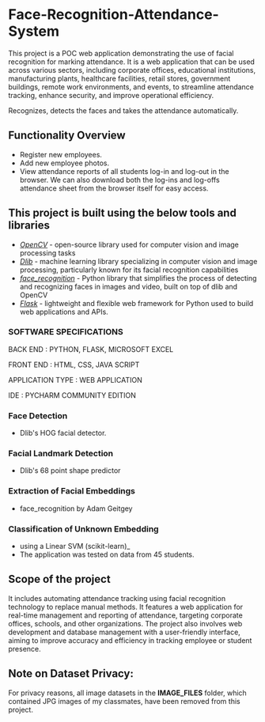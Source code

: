 
# Face-Recognition-Attendance-System

This project is a POC web application demonstrating the use of facial recognition for marking attendance. 
It is a web application that can be used across various sectors, including corporate offices, educational institutions, 
manufacturing plants, healthcare facilities, retail stores, government buildings, remote work environments, and events, 
to streamline attendance tracking, enhance security, and improve operational efficiency.

Recognizes, detects the faces and takes the attendance automatically.

## Functionality Overview
- Register new employees.
- Add new employee photos.
- View attendance reports of all students log-in and log-out in the browser. We can also download both the log-ins and log-offs attendance sheet from the browser itself for easy access.

## This project is built using the below tools and libraries
 - _[OpenCV](https://en.wikipedia.org/wiki/OpenCV)_ - open-source library used for computer vision and image processing tasks
 - _[Dlib](https://en.wikipedia.org/wiki/Dlib)_ - machine learning library specializing in computer vision and image processing, particularly known for its facial recognition capabilities
 - _[face_recognition](https://pypi.org/project/face-recognition/#:~:text=called%20face_recognition%20that%20you%20can,for%20each%20person%20with%20the)_ - Python library that simplifies the process of detecting and recognizing faces in images and video, built on top of dlib and OpenCV
 - _[Flask](https://en.wikipedia.org/wiki/Flask_(web_framework))_ - lightweight and flexible web framework for Python used to build web applications and APIs.

### SOFTWARE SPECIFICATIONS
BACK END : PYTHON, FLASK, MICROSOFT EXCEL

FRONT END : HTML, CSS, JAVA SCRIPT

APPLICATION TYPE : WEB APPLICATION

IDE : PYCHARM COMMUNITY EDITION

### Face Detection 
- Dlib's HOG facial detector.

### Facial Landmark Detection 
- Dlib's 68 point shape predictor

### Extraction of Facial Embeddings 
- face_recognition by Adam Geitgey

### Classification of Unknown Embedding
- using a Linear SVM (scikit-learn)_
- The application was tested on data from 45 students.

## Scope of the project
It includes automating attendance tracking using facial recognition technology to replace manual methods. It features a web application for real-time management and reporting of attendance, targeting corporate offices, schools, and other organizations. The project also involves web development and database management with a user-friendly interface, aiming to improve accuracy and efficiency in tracking employee or student presence.

## Note on Dataset Privacy:
For privacy reasons, all image datasets in the __IMAGE_FILES__ folder, which contained JPG images of my classmates, have been removed from this project. 